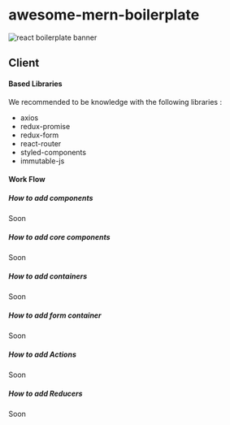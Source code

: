 # awesome-mern-boilerplate

<img src="https://www.wagonhq.com/images/posts/react.png" alt="react boilerplate banner" align="center" />

## Client
#### Based Libraries
We recommended to be knowledge with the following libraries :
* axios
* redux-promise
* redux-form
* react-router
* styled-components
* immutable-js

#### Work Flow

##### How to add components
Soon

##### How to add core components
Soon

##### How to add containers
Soon

##### How to add form container
Soon

##### How to add Actions
Soon

##### How to add Reducers
Soon
